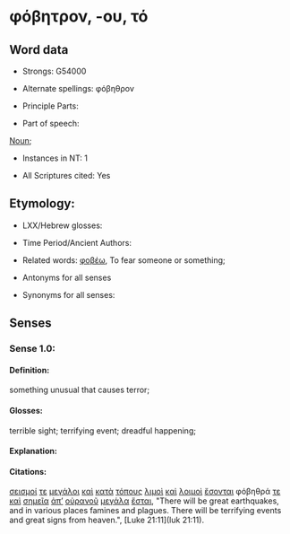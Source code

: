 # φόβητρον, -ου, τό

<!-- Status: S2=NeedsFinalCheck -->
<!-- Lexica used for edits: BDAG, FFM, LN, A-S -->

## Word data

* Strongs: G54000

* Alternate spellings:  φόβηθρον

* Principle Parts: 

* Part of speech: 

[Noun](http://ugg.readthedocs.io/en/latest/noun.html); 

* Instances in NT: 1

* All Scriptures cited: Yes

## Etymology: 

* LXX/Hebrew glosses: 

* Time Period/Ancient Authors: 

* Related words: [φοβέω](../G53990/01.md), To fear someone or something;

* Antonyms for all senses

* Synonyms for all senses: 

## Senses 

### Sense 1.0:

#### Definition: 

something unusual that causes terror;

#### Glosses:

terrible sight; terrifying event; dreadful happening;

#### Explanation:

#### Citations:

[σεισμοί](../G45780/01.md) [τε](../G50370/01.md) [μεγάλοι](../G31730/01.md) [καὶ](../G25320/01.md) [κατὰ](../G25960/01.md) [τόπους](../G51170/01.md) [λιμοὶ](../G30420/01.md) [καὶ](../G25320/01.md) [λοιμοὶ](../G30610/01.md) [ἔσονται](../G99999/01.md) φόβηθρά [τε](../G50370/01.md) [καὶ](../G25320/01.md) [σημεῖα](../G45920/01.md) [ἀπ’](../G05750/01.md) [οὐρανοῦ](../G37720/01.md) [μεγάλα](../G31730/01.md) [ἔσται](../G99999/01.md), "There will be great earthquakes, and in various places famines and plagues. There will be terrifying events and great signs from heaven.", [Luke 21:11](luk 21:11). 
